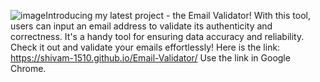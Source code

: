 ![image](https://github.com/Shivam-1510/Email-Validator/assets/171286218/91c84337-18ab-46fc-bcd5-2cf4bf7e05b8)Introducing my latest project - the Email Validator! With this tool, users can input an email address to validate its authenticity and correctness. It's a handy tool for ensuring data accuracy and reliability. Check it out and validate your emails effortlessly!
Here is the link: https://shivam-1510.github.io/Email-Validator/
Use the link in Google Chrome.
